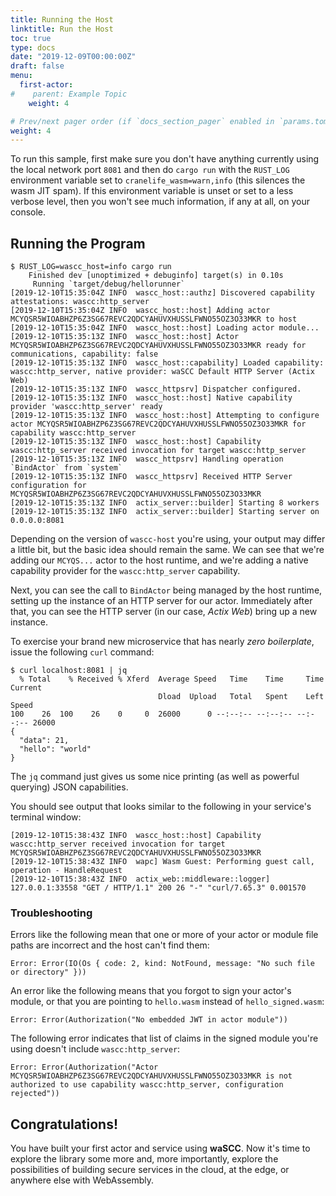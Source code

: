 ```yaml
---
title: Running the Host
linktitle: Run the Host
toc: true
type: docs
date: "2019-12-09T00:00:00Z"
draft: false
menu:
  first-actor:
#    parent: Example Topic
    weight: 4

# Prev/next pager order (if `docs_section_pager` enabled in `params.toml`)
weight: 4
---
```


To run this sample, first make sure you don't have anything currently using the local network port `8081` and then do `cargo run` with the `RUST_LOG` environment variable set to `cranelife_wasm=warn,info` (this silences the wasm JIT spam). If this environment variable is unset or set to a less verbose level, then you won't see much information, if any at all, on your console.

## Running the Program

```shell
$ RUST_LOG=wascc_host=info cargo run
    Finished dev [unoptimized + debuginfo] target(s) in 0.10s
     Running `target/debug/hellorunner`
[2019-12-10T15:35:04Z INFO  wascc_host::authz] Discovered capability attestations: wascc:http_server
[2019-12-10T15:35:04Z INFO  wascc_host::host] Adding actor MCYQSR5WIOABHZP6Z3SG67REVC2QDCYAHUVXHUSSLFWNO55OZ3O33MKR to host
[2019-12-10T15:35:04Z INFO  wascc_host::host] Loading actor module...
[2019-12-10T15:35:13Z INFO  wascc_host::host] Actor MCYQSR5WIOABHZP6Z3SG67REVC2QDCYAHUVXHUSSLFWNO55OZ3O33MKR ready for communications, capability: false
[2019-12-10T15:35:13Z INFO  wascc_host::capability] Loaded capability: wascc:http_server, native provider: waSCC Default HTTP Server (Actix Web)
[2019-12-10T15:35:13Z INFO  wascc_httpsrv] Dispatcher configured.
[2019-12-10T15:35:13Z INFO  wascc_host::host] Native capability provider 'wascc:http_server' ready
[2019-12-10T15:35:13Z INFO  wascc_host::host] Attempting to configure actor MCYQSR5WIOABHZP6Z3SG67REVC2QDCYAHUVXHUSSLFWNO55OZ3O33MKR for capability wascc:http_server
[2019-12-10T15:35:13Z INFO  wascc_host::host] Capability wascc:http_server received invocation for target wascc:http_server
[2019-12-10T15:35:13Z INFO  wascc_httpsrv] Handling operation `BindActor` from `system`
[2019-12-10T15:35:13Z INFO  wascc_httpsrv] Received HTTP Server configuration for MCYQSR5WIOABHZP6Z3SG67REVC2QDCYAHUVXHUSSLFWNO55OZ3O33MKR
[2019-12-10T15:35:13Z INFO  actix_server::builder] Starting 8 workers
[2019-12-10T15:35:13Z INFO  actix_server::builder] Starting server on 0.0.0.0:8081
```

Depending on the version of `wascc-host` you're using, your output may differ a little bit, but the basic idea should remain the same. We can see that we're adding our `MCYQS...` actor to the host runtime, and we're adding a native capability provider for the `wascc:http_server` capability.

Next, you can see the call to `BindActor` being managed by the host runtime, setting up the instance of an HTTP server for our actor. Immediately after that, you can see the HTTP server (in our case, _Actix Web_) bring up a new instance.

To exercise your brand new microservice that has nearly _zero boilerplate_, issue the following `curl` command:

```shell
$ curl localhost:8081 | jq
  % Total    % Received % Xferd  Average Speed   Time    Time     Time  Current
                                 Dload  Upload   Total   Spent    Left  Speed
100    26  100    26    0     0  26000      0 --:--:-- --:--:-- --:--:-- 26000
{
  "data": 21,
  "hello": "world"
}
```

The `jq` command just gives us some nice printing (as well as powerful querying) JSON capabilities. 

You should see output that looks similar to the following in your service's terminal window:

```shell
[2019-12-10T15:38:43Z INFO  wascc_host::host] Capability wascc:http_server received invocation for target MCYQSR5WIOABHZP6Z3SG67REVC2QDCYAHUVXHUSSLFWNO55OZ3O33MKR
[2019-12-10T15:38:43Z INFO  wapc] Wasm Guest: Performing guest call, operation - HandleRequest
[2019-12-10T15:38:43Z INFO  actix_web::middleware::logger] 127.0.0.1:33558 "GET / HTTP/1.1" 200 26 "-" "curl/7.65.3" 0.001570
```

### Troubleshooting

Errors like the following mean that one or more of your actor or module file paths are incorrect and the host can't find them:

```
Error: Error(IO(Os { code: 2, kind: NotFound, message: "No such file or directory" }))
```

An error like the following means that you forgot to sign your actor's module, or that you are pointing to `hello.wasm` instead of `hello_signed.wasm`:

```
Error: Error(Authorization("No embedded JWT in actor module"))
```

The following error indicates that list of claims in the signed module you're using doesn't include `wascc:http_server`:

```
Error: Error(Authorization("Actor MCYQSR5WIOABHZP6Z3SG67REVC2QDCYAHUVXHUSSLFWNO55OZ3O33MKR is not authorized to use capability wascc:http_server, configuration rejected"))
```

## Congratulations!

You have built your first actor and service using **waSCC**. Now it's time to explore the library some more and, more importantly, explore the possibilities of building secure services in the cloud, at the edge, or anywhere else with WebAssembly.

